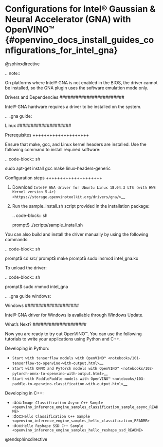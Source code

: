# Configurations for Intel® Gaussian & Neural Accelerator (GNA) with OpenVINO™ {#openvino_docs_install_guides_configurations_for_intel_gna}

@sphinxdirective

.. note::

   On platforms where Intel® GNA is not enabled in the BIOS, the driver cannot be installed, so the GNA plugin uses the software emulation mode only.


Drivers and Dependencies
########################


Intel® GNA hardware requires a driver to be installed on the system.

.. _gna guide:

Linux
####################

Prerequisites
++++++++++++++++++++

Ensure that make, gcc, and Linux kernel headers are installed. Use the following command to install required software:

.. code-block:: sh

   sudo apt-get install gcc make linux-headers-generic


Configuration steps
++++++++++++++++++++

1. Download `Intel® GNA driver for Ubuntu Linux 18.04.3 LTS (with HWE Kernel version 5.4+) <https://storage.openvinotoolkit.org/drivers/gna/>`__
2. Run the sample_install.sh script provided in the installation package:

   .. code-block:: sh

      prompt$ ./scripts/sample_install.sh


You can also build and install the driver manually by using the following commands:

.. code-block:: sh

   prompt$ cd src/
   prompt$ make
   prompt$ sudo insmod intel_gna.ko


To unload the driver:

.. code-block:: sh

   prompt$ sudo rmmod intel_gna


.. _gna guide windows:


Windows
####################

Intel® GNA driver for Windows is available through Windows Update.

What’s Next?
####################

Now you are ready to try out OpenVINO™. You can use the following tutorials to write your applications using Python and C++.

Developing in Python:

* `Start with tensorflow models with OpenVINO™ <notebooks/101-tensorflow-to-openvino-with-output.html>`__
* `Start with ONNX and PyTorch models with OpenVINO™ <notebooks/102-pytorch-onnx-to-openvino-with-output.html>`__
* `Start with PaddlePaddle models with OpenVINO™ <notebooks/103-paddle-to-openvino-classification-with-output.html>`__

Developing in C++:

* :doc:`Image Classification Async C++ Sample <openvino_inference_engine_samples_classification_sample_async_README>`
* :doc:`Hello Classification C++ Sample <openvino_inference_engine_samples_hello_classification_README>`
* :doc:`Hello Reshape SSD C++ Sample <openvino_inference_engine_samples_hello_reshape_ssd_README>`

@endsphinxdirective

